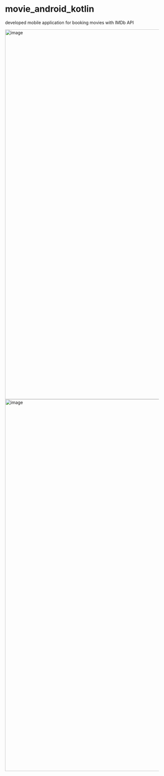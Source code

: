 # movie_android_kotlin
developed mobile application for booking movies with IMDb API

<img width="1210" alt="image" src="https://user-images.githubusercontent.com/49167217/201529401-b1cffada-d4ab-4547-b0ea-914ebed8aa7e.png">
<img width="1217" alt="image" src="https://user-images.githubusercontent.com/49167217/201529416-59738fb2-b5b8-408c-9147-02c47e00f58d.png">
